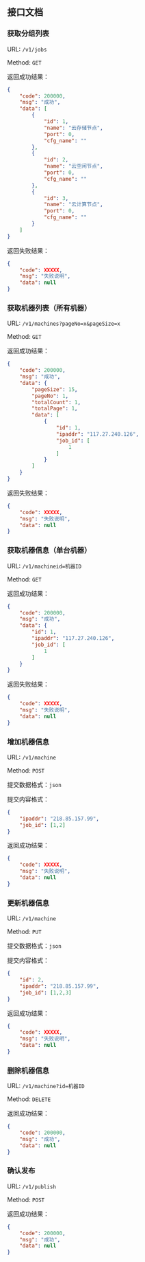## 接口文档

### 获取分组列表

URL: `/v1/jobs`

Method: `GET`

返回成功结果：

```json
{
    "code": 200000,
    "msg": "成功",
    "data": [
        {
            "id": 1,
            "name": "云存储节点",
            "port": 0,
            "cfg_name": ""
        },
        {
            "id": 2,
            "name": "云空闲节点",
            "port": 0,
            "cfg_name": ""
        },
        {
            "id": 3,
            "name": "云计算节点",
            "port": 0,
            "cfg_name": ""
        }
    ]
}
```

返回失败结果：

```json
{
    "code": XXXXX,
    "msg": "失败说明",
    "data": null
}
```

### 获取机器列表（所有机器）

URL: `/v1/machines?pageNo=x&pageSize=x` 

Method: `GET`

返回成功结果：

```json
{
    "code": 200000,
    "msg": "成功",
    "data": {
        "pageSize": 15,
        "pageNo": 1,
        "totalCount": 1,
        "totalPage": 1,
        "data": [
            {
                "id": 1,
                "ipaddr": "117.27.240.126",
                "job_id": [
                    1
                ]
            }
        ]
    }
}
```

返回失败结果：

```json
{
    "code": XXXXX,
    "msg": "失败说明",
    "data": null
}
```

### 获取机器信息（单台机器）

URL: `/v1/machineid=机器ID`

Method: `GET`

返回成功结果：

```json
{
    "code": 200000,
    "msg": "成功",
    "data": {
        "id": 1,
        "ipaddr": "117.27.240.126",
        "job_id": [
            1
        ]
    }
}
```

返回失败结果：

```json
{
    "code": XXXXX,
    "msg": "失败说明",
    "data": null
}
```

### 增加机器信息

URL: `/v1/machine`

Method: `POST`

提交数据格式：`json`

提交内容格式：

```json
{
    "ipaddr": "218.85.157.99",
    "job_id": [1,2]
}
```

返回成功结果：

```json
{
    "code": XXXXX,
    "msg": "失败说明",
    "data": null
}
```

### 更新机器信息

URL: `/v1/machine`

Method: `PUT`

提交数据格式：`json`

提交内容格式：

```json
{
    "id": 2,
    "ipaddr": "218.85.157.99",
    "job_id": [1,2,3]
}
```

返回成功结果：

```json
{
    "code": XXXXX,
    "msg": "失败说明",
    "data": null
}
```

### 删除机器信息

URL: `/v1/machine?id=机器ID`

Method: `DELETE`

返回成功结果：

```json
{
    "code": 200000,
    "msg": "成功",
    "data": null
}
```

### 确认发布

URL: `/v1/publish`

Method: `POST`

返回成功结果：

```json
{
    "code": 200000,
    "msg": "成功",
    "data": null
}
```

